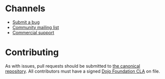 # Channels

* [Submit a bug](https://github.com/theintern/intern)
* [Community mailing list](http://mail.dojotoolkit.org/mailman/listinfo/dojo-interest)
* [Commercial support](http://www.sitepen.com)

# Contributing

As with issues, pull requests should be submitted to [the canonical repository](https://github.com/theintern/intern). All contributors must have a signed [Dojo Foundation CLA](http://dojofoundation.org/about/claForm) on file.